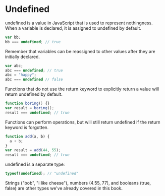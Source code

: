# Undefined

undefined is a value in JavaScript that is used to represent nothingness.  When a variable is declared, it is assigned to undefined by default.

```javascript
var bb;
bb === undefined; // true
```

Remember that variables can be reassigned to other values after they are initially declared.

```javascript
var abc;
abc === undefined; // true
abc = "happy";
abc === undefined // false
```

Functions that do not use the return keyword to explicitly return a value will return undefined by default.

```javascript
function boring() {}
var result = boring();
result === undefined; // true
```

Functions can perform operations, but will still return undefined if the return keyword is forgotten.

```javascript
function add(a, b) {
  a + b;
}
var result = add(44, 55);
result === undefined; // true
```

undefined is a separate type:

```javascript
typeof(undefined); // "undefined"
```

Strings ("bob", "i like cheese"), numbers (4.55, 77), and booleans (true, false) are other types we've already covered in this book.
